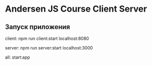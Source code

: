 # Andersen JS Course Client Server

## Запуск приложения

client: npm run client:start
localhost:8080

server: npm run server:start
localhost:3000

all: start:app
